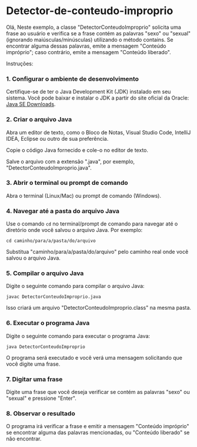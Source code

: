 # Detector-de-conteudo-improprio

Olá, Neste exemplo, a classe "DetectorConteudoImproprio" solicita uma frase ao usuário e verifica se a frase contém as palavras "sexo" ou "sexual" (ignorando maiúsculas/minúsculas) utilizando o método contains. Se encontrar alguma dessas palavras, emite a mensagem "Conteúdo impróprio"; caso contrário, emite a mensagem "Conteúdo liberado".

Instruções:

### 1. Configurar o ambiente de desenvolvimento

Certifique-se de ter o Java Development Kit (JDK) instalado em seu sistema. Você pode baixar e instalar o JDK a partir do site oficial da Oracle: [Java SE Downloads](https://www.oracle.com/java/technologies/javase-jdk11-downloads.html).

### 2. Criar o arquivo Java

Abra um editor de texto, como o Bloco de Notas, Visual Studio Code, IntelliJ IDEA, Eclipse ou outro de sua preferência.

Copie o código Java fornecido e cole-o no editor de texto.

Salve o arquivo com a extensão ".java", por exemplo, "DetectorConteudoImproprio.java".

### 3. Abrir o terminal ou prompt de comando

Abra o terminal (Linux/Mac) ou prompt de comando (Windows).

### 4. Navegar até a pasta do arquivo Java

Use o comando `cd` no terminal/prompt de comando para navegar até o diretório onde você salvou o arquivo Java. Por exemplo:

```
cd caminho/para/a/pasta/do/arquivo
```

Substitua "caminho/para/a/pasta/do/arquivo" pelo caminho real onde você salvou o arquivo Java.

### 5. Compilar o arquivo Java

Digite o seguinte comando para compilar o arquivo Java:

```
javac DetectorConteudoImproprio.java
```

Isso criará um arquivo "DetectorConteudoImproprio.class" na mesma pasta.

### 6. Executar o programa Java

Digite o seguinte comando para executar o programa Java:

```
java DetectorConteudoImproprio
```

O programa será executado e você verá uma mensagem solicitando que você digite uma frase.

### 7. Digitar uma frase

Digite uma frase que você deseja verificar se contém as palavras "sexo" ou "sexual" e pressione "Enter".

### 8. Observar o resultado

O programa irá verificar a frase e emitir a mensagem "Conteúdo impróprio" se encontrar alguma das palavras mencionadas, ou "Conteúdo liberado" se não encontrar.
